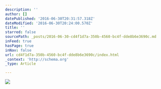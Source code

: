 ```yaml
---
description: ''
author: []
datePublished: '2016-06-30T20:31:57.318Z'
dateModified: '2016-06-30T20:24:00.570Z'
title: ''
starred: false
sourcePath: _posts/2016-06-30-cd4f1d7a-350b-4560-bc4f-dde8b6e3690c.md
inFeed: true
hasPage: true
inNav: false
url: cd4f1d7a-350b-4560-bc4f-dde8b6e3690c/index.html
_context: 'http://schema.org'
_type: Article

---
```

![](https://the-grid-user-content.s3-us-west-2.amazonaws.com/4bee0914-fb18-4f8c-8dd9-d34fcd30011c.jpg)